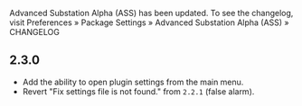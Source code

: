 Advanced Substation Alpha (ASS) has been updated. To see the changelog, visit
Preferences » Package Settings » Advanced Substation Alpha (ASS) » CHANGELOG


## 2.3.0

- Add the ability to open plugin settings from the main menu.
- Revert "Fix settings file is not found." from `2.2.1` (false alarm).
